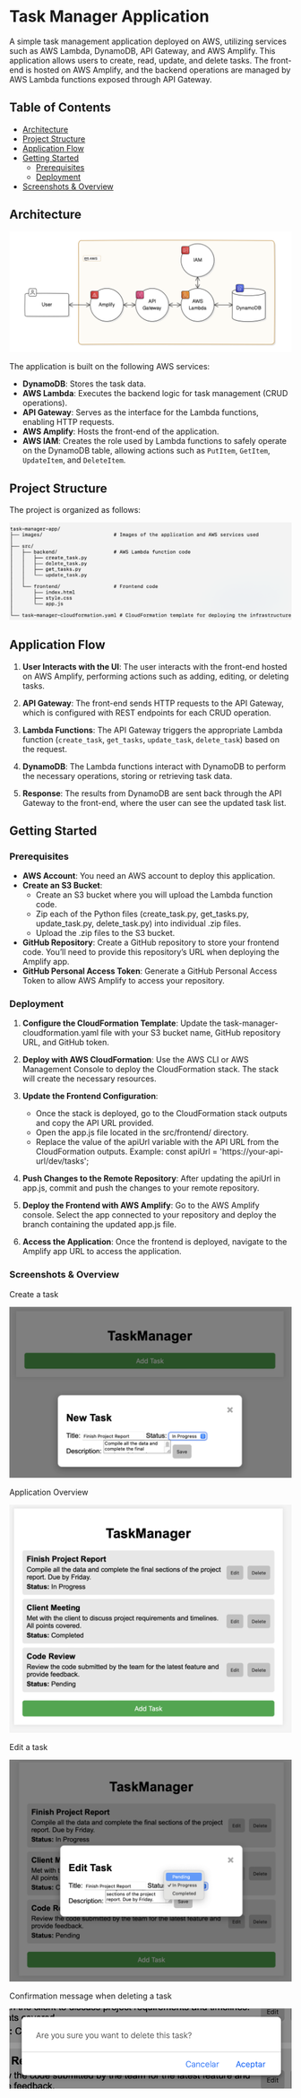 # Task Manager Application

A simple task management application deployed on AWS, utilizing services such as AWS Lambda, DynamoDB, API Gateway, and AWS Amplify. This application allows users to create, read, update, and delete tasks. The front-end is hosted on AWS Amplify, and the backend operations are managed by AWS Lambda functions exposed through API Gateway.

## Table of Contents

- [Architecture](#architecture)
- [Project Structure](#project-structure)
- [Application Flow](#application-flow)
- [Getting Started](#getting-started)
  - [Prerequisites](#prerequisites)
  - [Deployment](#deployment)
- [Screenshots & Overview](#screenshots-and-overview)

## Architecture

![alt text](images/image.png)

The application is built on the following AWS services:

- **DynamoDB**: Stores the task data.
- **AWS Lambda**: Executes the backend logic for task management (CRUD operations).
- **API Gateway**: Serves as the interface for the Lambda functions, enabling HTTP requests.
- **AWS Amplify**: Hosts the front-end of the application.
- **AWS IAM**: Creates the role used by Lambda functions to safely operate on the DynamoDB table, allowing actions such as `PutItem`, `GetItem`, `UpdateItem`, and `DeleteItem`.

## Project Structure

The project is organized as follows:

![alt text](images/image-5.png)

## Application Flow

1. **User Interacts with the UI**: The user interacts with the front-end hosted on AWS Amplify, performing actions such as adding, editing, or deleting tasks.

2. **API Gateway**: The front-end sends HTTP requests to the API Gateway, which is configured with REST endpoints for each CRUD operation.

3. **Lambda Functions**: The API Gateway triggers the appropriate Lambda function (`create_task`, `get_tasks`, `update_task`, `delete_task`) based on the request.

4. **DynamoDB**: The Lambda functions interact with DynamoDB to perform the necessary operations, storing or retrieving task data.

5. **Response**: The results from DynamoDB are sent back through the API Gateway to the front-end, where the user can see the updated task list.

## Getting Started

### Prerequisites

- **AWS Account**: You need an AWS account to deploy this application.
- **Create an S3 Bucket**: 
    - Create an S3 bucket where you will upload the Lambda function code.
	- Zip each of the Python files (create_task.py, get_tasks.py, update_task.py, delete_task.py) into individual .zip files.
	- Upload the .zip files to the S3 bucket.
- **GitHub Repository**: Create a GitHub repository to store your frontend code. You’ll need to provide this repository’s URL when deploying the Amplify app.
- **GitHub Personal Access Token**: Generate a GitHub Personal Access Token to allow AWS Amplify to access your repository.

### Deployment

1. **Configure the CloudFormation Template**: Update the task-manager-cloudformation.yaml file with your S3 bucket name, GitHub repository URL, and GitHub token.

2. **Deploy with AWS CloudFormation**: Use the AWS CLI or AWS Management Console to deploy the CloudFormation stack. The stack will create the necessary resources.

3. **Update the Frontend Configuration**:
	- Once the stack is deployed, go to the CloudFormation stack outputs and copy the API URL provided.
	- Open the app.js file located in the src/frontend/ directory.
	- Replace the value of the apiUrl variable with the API URL from the CloudFormation outputs. Example: const apiUrl = 'https://your-api-url/dev/tasks';

4. **Push Changes to the Remote Repository**: After updating the apiUrl in app.js, commit and push the changes to your remote repository.

5. **Deploy the Frontend with AWS Amplify**: Go to the AWS Amplify console. Select the app connected to your repository and deploy the branch containing the updated app.js file.
	
6. **Access the Application**: Once the frontend is deployed, navigate to the Amplify app URL to access the application.

### Screenshots & Overview

Create a task

![alt text](images/image-1.png)

Application Overview

![alt text](images/image-2.png)

Edit a task

![alt text](images/image-3.png)

Confirmation message when deleting a task

![alt text](images/image-4.png)